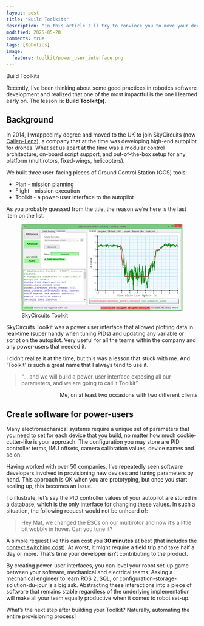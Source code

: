 ```yaml
---
layout: post
title: "Build Toolkits"
description: "In this article I'll try to convince you to move your developers away from provisioning new devices, and instead create power-user interfaces for your organization."
modified: 2025-05-20
comments: true
tags: [Robotics]
image:
  feature: toolkit/power_user_interface.png
---
```


Build Toolkits

Recently, I’ve been thinking about some good practices in robotics software development and realized that one of the most impactful is the one I learned early on. The lesson is: **Build Toolkit(s)**.

<!-- more -->

## Background

In 2014, I wrapped my degree and moved to the UK to join SkyCircuits (now [Callen-Lenz](https://callenlenz.com/)), a company that at the time was developing high-end autopilot for drones. What set us apart at the time was a modular control architecture, on-board script support, and out-of-the-box setup for any platform (multirotors, fixed-wings, helicopters).

We built three user-facing pieces of Ground Control Station (GCS) tools:

* Plan \- mission planning
* Flight \- mission execution
* Toolkit \- a power-user interface to the autopilot

As you probably guessed from the title, the reason we’re here is the last item on the list.

<figure class="center">
   <img src="/images/toolkit/toolkit.png" alt="User interface of SkyCircuits Toolkit">
   <figcaption>SkyCircuits Toolkit</figcaption>
</figure>

SkyCircuits Toolkit was a power user interface that allowed plotting data in real-time (super handy when tuning PIDs) and updating any variable or script on the autopilot. Very useful for all the teams within the company and any power-users that needed it.

I didn’t realize it at the time, but this was a lesson that stuck with me. And 'Toolkit' is such a great name that I always tend to use it.

> “... and we will build a power-user interface exposing all our parameters, and we are going to call it Toolkit”
<p style="text-align:right">Me, on at least two occasions with two different clients</p>

## Create software for power-users

Many electromechanical systems require a unique set of parameters that you need to set for each device that you build, no matter how much cookie-cutter-like is your approach. The configuration you may store are PID controller terms, IMU offsets, camera calibration values, device names and so on.

Having worked with over 50 companies, I’ve repeatedly seen software developers involved in provisioning new devices and tuning parameters by hand. This approach is OK when you are prototyping, but once you start scaling up, this becomes an issue.

To illustrate, let’s say the PID controller values of your autopilot are stored in a database, which is the only interface for changing these values. In such a situation, the following request would not be unheard of:

>  Hey Mat, we changed the ESCs on our multirotor and now it’s a little bit wobbly in hover. Can you tune it?

A simple request like this can cost you **30 minutes** at best (that includes the [context switching cost](https://robinweser.com/blog/the-hidden-cost-of-context-switching)). At worst, it might require a field trip and take half a day or more. That’s time your developer isn’t contributing to the product.

By creating power-user interfaces, you can level your robot set-up game between your software, mechanical and electrical teams. Asking a mechanical engineer to learn ROS 2, SQL, or configuration-storage-solution-du-jour is a big ask. Abstracting these interactions into a piece of software that remains stable regardless of the underlying implementation will make all your team equally productive when it comes to robot set-up.

What’s the next step after building your Toolkit? Naturally, automating the entire provisioning process!

